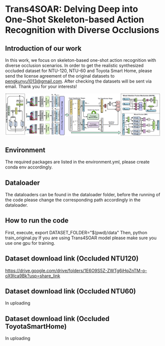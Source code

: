 # Trans4SOAR: Delving Deep into One-Shot Skeleton-based Action Recognition with Diverse Occlusions

## Introduction of our work
In this work, we focus on skeleton-based one-shot action recognition with diverse occlusion scenarios. In order to get the realistic synthesized occluded dataset for NTU-120, NTU-60 and Toyota Smart Home, please send the license agreement of the original datasets to pengkunyu1013@gmail.com. After checking the datasets will be sent via email. Thank you for your interests!

![plot](github_main.png)

## Environment
The required packages are listed in the environment.yml, please create conda env accordingly.

## Dataloader
The dataloaders can be found in the dataloader folder, before the running of the code please change the corresponding path accordingly in the dataloader.

## How to run the code
 First, execute,
 export DATASET_FOLDER="$(pwd)/data"
 Then, python train_original.py
 If you are using Trans4SOAR model please make sure you use one gpu for training.


## Dataset download link (Occluded NTU120)

https://drive.google.com/drive/folders/1E6O9S5Z-ZWTg6iHqZnTM-o-oX9Ica9Bk?usp=share_link

## Dataset download link (Occluded NTU60)

In uploading

## Dataset download link (Occluded ToyotaSmartHome)

In uploading
